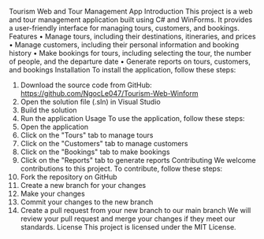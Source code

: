 Tourism Web and Tour Management App
Introduction
This project is a web and tour management application built using C# and WinForms. It provides a user-friendly interface for managing tours, customers, and bookings.
Features
•	Manage tours, including their destinations, itineraries, and prices
•	Manage customers, including their personal information and booking history
•	Make bookings for tours, including selecting the tour, the number of people, and the departure date
•	Generate reports on tours, customers, and bookings
Installation
To install the application, follow these steps:
1.	Download the source code from GitHub: https://github.com/NgocLe047/Tourism-Web-Winform
2.	Open the solution file (.sln) in Visual Studio
3.	Build the solution
4.	Run the application
Usage
To use the application, follow these steps:
1.	Open the application
2.	Click on the "Tours" tab to manage tours
3.	Click on the "Customers" tab to manage customers
4.	Click on the "Bookings" tab to make bookings
5.	Click on the "Reports" tab to generate reports
Contributing
We welcome contributions to this project. To contribute, follow these steps:
1.	Fork the repository on GitHub
2.	Create a new branch for your changes
3.	Make your changes
4.	Commit your changes to the new branch
5.	Create a pull request from your new branch to our main branch
We will review your pull request and merge your changes if they meet our standards.
License
This project is licensed under the MIT License.

